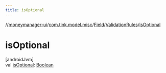 ```yaml
---
title: isOptional
---
```

//[moneymanager-ui](../../../../index.html)/[com.tink.model.misc](../../index.html)/[Field](../index.html)/[ValidationRules](index.html)/[isOptional](is-optional.html)



# isOptional



[androidJvm]\
val [isOptional](is-optional.html): [Boolean](https://kotlinlang.org/api/latest/jvm/stdlib/kotlin/-boolean/index.html)




